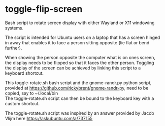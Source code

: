# toggle-flip-screen
Bash script to rotate screen display with either Wayland or X11 windowing systems.

The script is intended for Ubuntu users on a laptop that has a screen hinged in away that enables it to face a person sitting opposite (lie flat or bend further).

When showing the person opposite the computer what is on ones screen, the display needs to be flipped so that it faces the other person. Toggling the display of the screen can be achieved by linking this script to a keyboard shortcut.

This toggle-rotate.sh bash script and the gnome-randr.py python script, provided at https://github.com/rickybrent/gnome-randr-py, need to be copied, say to ~/.local/bin\
The toggle-rotate.sh script can then be bound to the keyboard key with a custom shortcut.

The toggle-rotate.sh script was inspired by an answer provided by Jacob Vlijm here https://askubuntu.com/a/737155
